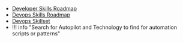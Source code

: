 - [Developer Skills Roadmap](https://github.com/kamranahmedse/developer-roadmap#introduction)
- [Devops Skills Roadmap](https://github.com/kamranahmedse/developer-roadmap#devops-roadmap)
- [Devops Skillset](https://github.com/BretFisher/ama/issues/7)
- !!! info  "Search for Autopilot and Technology to find for automation scripts or patterns"
